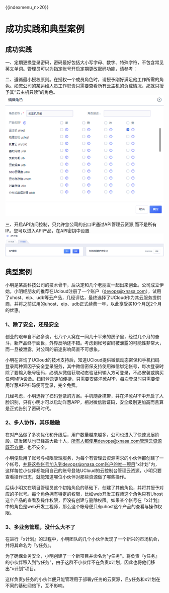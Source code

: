 {{indexmenu_n>20}}

# 成功实践和典型案例

## 成功实践

一、定期更换登录密码，密码最好包括大小写字母、数字、特殊字符，不包含常见英文单词。管理员可以为指定账号开启定期更改密码功能，请参考：[](/account/security/changepasswordsregularly)  

二、遵循最小授权原则。在授权一个成员角色时，请授予刚好满足他工作所需的角色。如您公司的某运维人员工作职责只需要查看所有云主机的负载情况，那就只授予其“云主机只读”的角色。  
![](/images/role_20190107171139.png)

三、开启API访问控制，只允许您公司的出口IP通过API管理云资源,而不是所有IP。您可以进入API产品，在API密钥中设置
![](/images/member_20190107170923.png)

## 典型案例

小明是某高科技公司的技术骨干，后决定和几个老朋友一起出来创业。公司成立伊始，小明经朋友的推荐在Ucloud注册了一个账户（devops@xnasa.com），试用了uhost、eip、udb等云产品，几经评估，最终选择了UCloud作为其云服务提供商，并将之前试用的uhost、eip、udb正式续费一年，以此享受买10个月送2个月的优惠。

### 1、除了安全，还是安全

创业的艰辛自不必多谈，七八个人窝在一间几十平米的房子里，经过几个月的奋斗，新产品终于面世，外界反响还不错。考虑到帐号密码被泄露的可能性非常大，而一旦被泄露，对公司的前途影响简直不可想象。

小明在咨询了UCloud的技术支持后，知道UCloud提供微信动态密保和手机扫码登录两种双因子安全登录服务，其中微信密保支持使用微信绑定帐号，每次登录时除了要输入帐号密码，必须从微信获取动态验证码输入方可登录，不必安装或购买任何MFA设备。扫码登录更加便捷，只需要安装洋葱APP，每次登录时只需要使用洋葱APP扫码便可登录，完全免费。

几经考虑，小明选择了扫码登录的方案。手机随身携带，并在洋葱APP中开启了人脸识别，只有小明才可以启动洋葱APP，相对微信验证码，安全级别更加高而且算是正式告别了密码时代。

### 2、多人协作，其乐融融

在对产品做了多次优化和升级后，用户数量越来越多，公司也进入了快速发展阶段，研发团队也已经高大数十人，所有人都使用devops@xnasa.com管理云资源既不方便，也不安全。

小明便启用了账号与权限管理服务，为每个有管理云资源需求的小伙伴都创建了一个帐号，并将这些帐号加入到devops@xnasa.com账户的唯一项目"x计划"内，这样每位小伙伴都能用自己的账号登陆UCloud的云控制台管理云资源，小明只要查看操作日志，就能知道哪位小伙伴对那些资源做了哪些操作。

后续小明又在项目管理员这个初始角色的基础下，创建了其他角色，并将其授予对应的子帐号。每个角色拥有特定的权限，比如web开发工程师这个角色只有Uhost这个产品的查看及操作权限，但没有创建与删除权限。如果某个帐号在『x计划』中的角色是web开发工程师，那么这个帐号便只有uhost这个产品的查看与操作权限。

### 3、多业务管理，没什么大不了

在进行『x计划』的过程中，小明团队的几个小伙伴发现了一个新兴的市场机会，并将其命名为『y任务』。

为了确保业务安全，小明创建了一个新项目并命名为"y任务"。将负责『y任务』的小伙伴移入到"y任务"，由于这群不小伙伴不在负责x计划，因此也将他们移出"x计划"项目。

这样负责y任务的小伙伴便只能管理用于部署y任务的云资源，且y任务和x计划在不同的基础网络下，互不影响。
